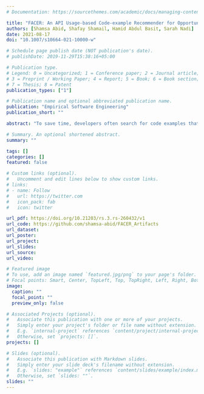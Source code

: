 ```yaml
---
# Documentation: https://sourcethemes.com/academic/docs/managing-content/

title: "FACER: An API Usage-based Code-example Recommender for Opportunistic Reuse"
authors: [Shamsa Abid, Shafay Shamail, Hamid Abdul Basit, Sarah Nadi]
date: 2021-08-17
doi: "10.1007/s10664-021-10000-w"

# Schedule page publish date (NOT publication's date).
# publishDate: 2019-11-29T15:38:16+05:00

# Publication type.
# Legend: 0 = Uncategorized; 1 = Conference paper; 2 = Journal article;
# 3 = Preprint / Working Paper; 4 = Report; 5 = Book; 6 = Book section;
# 7 = Thesis; 8 = Patent
publication_types: ["1"]

# Publication name and optional abbreviated publication name.
publication: "Empirical Software Engineering"
publication_short: ""

abstract: "To save time, developers often search for code examples that implement their desired software features. Existing code search techniques typically focus on finding code snippets for a single given query, which means that developers need to perform a separate search for each desired functionality. In this paper, we propose FACER (Feature-driven API usage-based Code Examples Recommender, a technique that avoids repeated searches through opportunistic reuse. Specifically, given the selected code snippet that matches the initial search query, FACER finds and suggests related code snippets that represent features that the developer may want to implement next. FACER first constructs a code fact repository by parsing the source code of open-source Java projects to obtain methods' textual information, call graphs, and Application Programming Interface (API) usages. It then detects unique features by clustering methods based on similar API usages, where each cluster represents a feature or functionality. Finally, it detects frequently co-occurring features across projects using frequent pattern mining and recommends related methods from the mined patterns. To evaluate FACER, we run it on 120 Java Android apps from GitHub. We first manually validate that the detected method clusters represent methods with similar functionality. We then perform an automated evaluation to determine the best parameters (e.g., similarity threshold) for FACER. We recruit 10 professional developers along with 39 experienced students to judge FACER's recommendation of related methods. Our results show that, on average, FACER's recommendations are 80% precise. We also survey a total of 20 professional Android and Java developers to understand their code search and reuse experiences, and also to obtain their feedback on the usability and usefulness of FACER. The survey results show that 95% of our surveyed professional developers find the idea of related method recommendations useful during code reuse."

# Summary. An optional shortened abstract.
summary: ""

tags: []
categories: []
featured: false

# Custom links (optional).
#   Uncomment and edit lines below to show custom links.
# links:
# - name: Follow
#   url: https://twitter.com
#   icon_pack: fab
#   icon: twitter

url_pdf: https://doi.org/10.21203/rs.3.rs-260432/v1
url_code: https://github.com/shamsa-abid/FACER_Artifacts
url_dataset:
url_poster:
url_project:
url_slides:
url_source:
url_video:

# Featured image
# To use, add an image named `featured.jpg/png` to your page's folder.
# Focal points: Smart, Center, TopLeft, Top, TopRight, Left, Right, BottomLeft, Bottom, BottomRight.
image:
  caption: ""
  focal_point: ""
  preview_only: false

# Associated Projects (optional).
#   Associate this publication with one or more of your projects.
#   Simply enter your project's folder or file name without extension.
#   E.g. `internal-project` references `content/project/internal-project/index.md`.
#   Otherwise, set `projects: []`.
projects: []

# Slides (optional).
#   Associate this publication with Markdown slides.
#   Simply enter your slide deck's filename without extension.
#   E.g. `slides: "example"` references `content/slides/example/index.md`.
#   Otherwise, set `slides: ""`.
slides: ""
---
```

